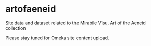 # artofaeneid
Site data and dataset related to the Mirabile Visu, Art of the Aeneid collection

Please stay tuned for Omeka site content upload.
